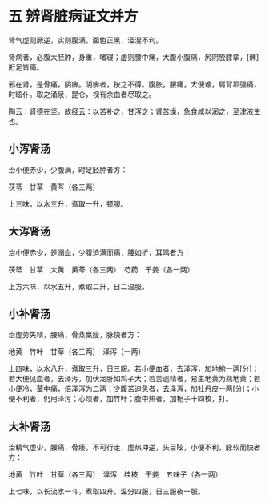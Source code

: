 # 五 辨肾脏病证文并方

肾气虚则厥逆，实则腹满，面色正黑，泾溲不利。

肾病者，必腹大胫肿，身重，嗜寝；虚则腰中痛，大腹小腹痛，尻阴股膝挛，[髀]胻足皆痛。

邪在肾，是骨痛，阴痹。阴痹者，按之不得。腹胀，腰痛，大便难，肩背项强痛，时眩仆。取之涌泉，昆仑，视有余血者尽取之。

陶云：肾德在坚。故经云：以苦补之，甘泻之；肾苦燥，急食咸以润之，至津液生也。

## 小泻肾汤

治小便赤少，少腹满，时足胫肿者方：

茯苓　甘草　黄芩（各三两）

上三味，以水三升，煮取一升，顿服。

## 大泻肾汤

治小便赤少，是溺血，少腹迫满而痛，腰如折，耳鸣者方：

茯苓　甘草　大黄　黄芩（各三两）　芍药　干姜（各一两）

上方六味，以水五升，煮取二升，日二温服。

## 小补肾汤

治虚劳失精，腰痛，骨蒸羸瘦，脉快者方：

地黄　竹叶　甘草（各三两）　泽泻（一两）

上四味，以水八升，煮取三升，日三服。若小便血者，去泽泻，加地榆一两[分]；若大便见血者，去泽泻，加伏龙肝如鸡子大；若苦遗精者，易生地黄为熟地黄；若小便冷，茎中痛，倍泽泻为二两；少腹苦迫急者，去泽泻，加牡丹皮一两[分]；小便不利者，仍用泽泻；心烦者，加竹叶；腹中热者，加栀子十四枚，打。

## 大补肾汤

治精气虚少，腰痛，骨痿，不可行走，虚热冲逆，头目眩，小便不利，脉软而快者方：

地黄　竹叶　甘草（各三两）　泽泻　桂枝　干姜　五味子（各一两）

上七味，以长流水一斗，煮取四升，温分四服，日三服夜一服。
